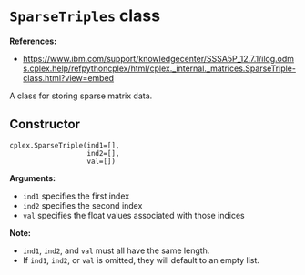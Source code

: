 # `SparseTriples` class


**References:**
- https://www.ibm.com/support/knowledgecenter/SSSA5P_12.7.1/ilog.odms.cplex.help/refpythoncplex/html/cplex._internal._matrices.SparseTriple-class.html?view=embed

A class for storing sparse matrix data.


## Constructor

~~~~
cplex.SparseTriple(ind1=[],
                   ind2=[],
                   val=[])
~~~~


**Arguments:**
- `ind1` specifies the first index
- `ind2` specifies the second index
- `val` specifies the float values associated with those indices


**Note:**
- `ind1`, `ind2`, and `val` must all have the same length.
- If `ind1`, `ind2`, or `val` is omitted, they will default to an empty list.
